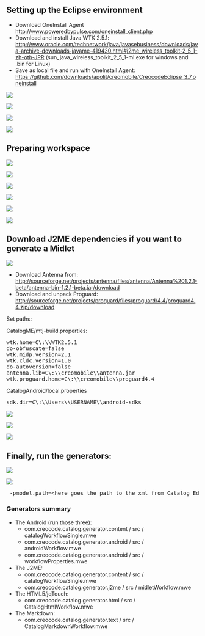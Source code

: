 ## Setting up the Eclipse environment
* Download OneInstall Agent http://www.poweredbypulse.com/oneinstall_client.php
* Download and install Java WTK 2.5.1: http://www.oracle.com/technetwork/java/javasebusiness/downloads/java-archive-downloads-javame-419430.html#j2me_wireless_toolkit-2_5_1-zh-oth-JPR (sun_java_wireless_toolkit_2_5_1-ml.exe for windows and .bin for Linux)
* Save as local file and run with OneInstall Agent: https://github.com/downloads/apolit/creomobile/CreocodeEclipse_3.7.oneinstall

![](https://github.com/apolit/creomobile/raw/master/resources/screenshots/01_oneinstall_local.png)

![](https://github.com/apolit/creomobile/raw/master/resources/screenshots/02_oneinstall.png)

![](https://github.com/apolit/creomobile/raw/master/resources/screenshots/03_android_sdk_eclipse.png)

![](https://github.com/apolit/creomobile/raw/master/resources/screenshots/03_android_sdk_manager.png)

## Preparing workspace

![](https://github.com/apolit/creomobile/raw/master/resources/screenshots/04_import_menu.png)

![](https://github.com/apolit/creomobile/raw/master/resources/screenshots/05_git_clone.png)

![](https://github.com/apolit/creomobile/raw/master/resources/screenshots/06_git_clone_2.png)

![](https://github.com/apolit/creomobile/raw/master/resources/screenshots/06_git_clone_readonly.png)

![](https://github.com/apolit/creomobile/raw/master/resources/screenshots/08_git_clone_select.png)

![](https://github.com/apolit/creomobile/raw/master/resources/screenshots/09_git_clone_projects.png)


## Download J2ME dependencies if you want to generate a Midlet

![](https://github.com/apolit/creomobile/raw/master/resources/screenshots/10_wtk_install.png)

* Download Antenna from: http://sourceforge.net/projects/antenna/files/antenna/Antenna%201.2.1-beta/antenna-bin-1.2.1-beta.jar/download
* Download and unpack Proguard: http://sourceforge.net/projects/proguard/files/proguard/4.4/proguard4.4.zip/download

Set paths:

CatalogME/mtj-build.properties:
<pre>
wtk.home=C\:\\WTK2.5.1
do-obfuscate=false
wtk.midp.version=2.1
wtk.cldc.version=1.0
do-autoversion=false
antenna.lib=C\:\\creomobile\\antenna.jar
wtk.proguard.home=C\:\\creomobile\\proguard4.4
</pre>

CatalogAndroid/local.properties
<pre>
sdk.dir=C\:\\Users\\USERNAME\\android-sdks
</pre>

![](https://github.com/apolit/creomobile/raw/master/resources/screenshots/11_manage_select.png)

![](https://github.com/apolit/creomobile/raw/master/resources/screenshots/12_manage_colorphone.png)

![](https://github.com/apolit/creomobile/raw/master/resources/screenshots/13_manage_finish.png)

## Finally, run the generators:

![](https://github.com/apolit/creomobile/raw/master/resources/screenshots/workflow-run1.png)

![](https://github.com/apolit/creomobile/raw/master/resources/screenshots/workflow-run2.png)

<pre> -pmodel.path=&lt;here goes the path to the xml from Catalog Editor&gt; </pre>

### Generators summary
* The Android (run those three): 
  * com.creocode.catalog.generator.content / src / catalogWorkflowSingle.mwe
  * com.creocode.catalog.generator.android / src / androidWorkflow.mwe
  * com.creocode.catalog.generator.android / src / workflowProperties.mwe 
* The J2ME:
  * com.creocode.catalog.generator.content / src / catalogWorkflowSingle.mwe
  * com.creocode.catalog.generator.j2me / src / midletWorkflow.mwe
* The HTML5/jqTouch:
  * com.creocode.catalog.generator.html / src / CatalogHtmlWorkflow.mwe
* The Markdown:
  * com.creocode.catalog.generator.text / src / CatalogMarkdownWorkflow.mwe


